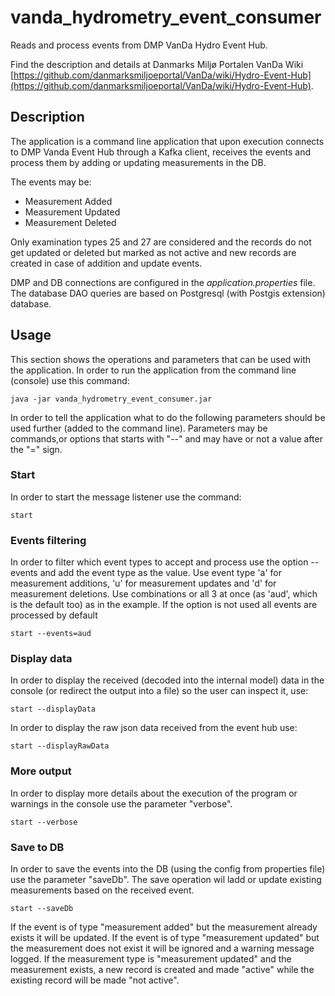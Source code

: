 # vanda_hydrometry_event_consumer

Reads and process events from DMP VanDa Hydro Event Hub.

Find the description and details at Danmarks Miljø Portalen VanDa Wiki [https://github.com/danmarksmiljoeportal/VanDa/wiki/Hydro-Event-Hub](https://github.com/danmarksmiljoeportal/VanDa/wiki/Hydro-Event-Hub).


## Description

The application is a command line application that upon execution connects to DMP Vanda Event Hub through a Kafka client, receives the events and process them by adding or updating measurements in the DB.

The events may be:
* Measurement Added
* Measurement Updated
* Measurement Deleted

Only examination types 25 and 27 are considered and the records do not get updated or deleted but marked as not active and new records are created in case of addition and update events.

DMP and DB connections are configured in the _application.properties_ file. The database DAO queries are based on Postgresql (with Postgis extension) database.

## Usage

This section shows the operations and parameters that can be used with the application. In order to run the application from the command line (console) use this command:

	java -jar vanda_hydrometry_event_consumer.jar

In order to tell the application what to do the following parameters should be used further (added to the command line). Parameters may be commands,or options that starts with "--" and may have or not a value after the "=" sign.

### Start

In order to start the message listener use the command:

	start
	
### Events filtering

In order to filter which event types to accept and process use the option --events and add the event type as the value. Use event type 'a' for measurement additions, 'u' for measurement updates and 'd' for measurement deletions. Use combinations or all 3 at once (as 'aud', which is the default too) as in the example. If the option is not used all events are processed by default

	start --events=aud

### Display data

In order to display the received (decoded into the internal model) data in the console (or redirect the output into a file) so the user can inspect it, use:

	start --displayData	
	
In order to display the raw json data received from the event hub use:

	start --displayRawData	
	
### More output

In order to display more details about the execution of the program or warnings in the console use the parameter "verbose". 

	start --verbose	
	
### Save to DB

In order to save the events into the DB (using the config from properties file) use the parameter "saveDb". The save operation wil ladd or update existing measurements based on the received event.

	start --saveDb
	
If the event is of type "measurement added" but the measurement already exists it will be updated. If the event is of type "measurement updated" but the measurement does not exist it will be ignored and a warning message logged. If the measurement type is "measurement updated" and the measurement exists, a new record is created and made "active" while the existing record will be made "not active".
